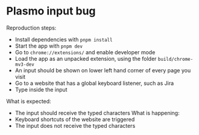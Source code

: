 # Plasmo input bug

Reproduction steps:

- Install dependencies with `pnpm install`
- Start the app with `pnpm dev`
- Go to `chrome://extensions/` and enable developer mode
- Load the app as an unpacked extension, using the folder `build/chrome-mv3-dev`
- An input should be shown on lower left hand corner of every page you visit
- Go to a website that has a global keyboard listener, such as Jira
- Type inside the input

What is expected:

- The input should receive the typed characters
  What is happening:
- Keyboard shortcuts of the website are triggered
- The input does not receive the typed characters
